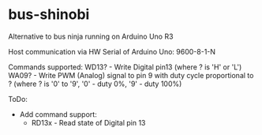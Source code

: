 # bus-shinobi
Alternative to bus ninja running on Arduino Uno R3

Host communication via HW Serial of Arduino Uno: 9600-8-1-N

Commands supported:
WD13? - Write Digital pin13 (where ? is 'H' or 'L')
WA09? - Write PWM (Analog) signal to pin 9 with duty cycle proportional to ? (where ? is '0' to '9', '0' - duty 0%, '9' - duty 100%)

ToDo:
* Add command support:
	* RD13x - Read state of Digital pin 13

